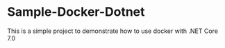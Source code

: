 # Sample-Docker-Dotnet
This is a simple project to demonstrate how to use docker with .NET Core 7.0
